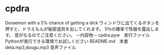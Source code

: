 # cpdra
Doraemon with a 5% chance of getting a dick
ウィンドウに出てくるボタンを押すと、ドラえもんが秘密道具を出してくれます。
5％の確率で性器を露出します。
音がなるのでご注意ください。
--内容物--
cpdra.pyw　実行ファイル　Pythonが実行できる環境でお試しください
README.md　本書
deta.mp3,dougu.mp3 音声ファイル

